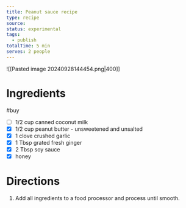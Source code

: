 ```yaml
---
title: Peanut sauce recipe
type: recipe
source: 
status: experimental
tags:
  - publish
totalTime: 5 min
serves: 2 people
---
```

![[Pasted image 20240928144454.png|400]]
# Ingredients
#buy
- [ ] 1/2 cup canned coconut milk
- [x] 1/2 cup peanut butter - unsweetened and unsalted
- [x] 1 clove crushed garlic
- [x] 1 Tbsp grated fresh ginger
- [x] 2 Tbsp soy sauce
- [x] honey
# Directions
1. Add all ingredients to a food processor and process until smooth.